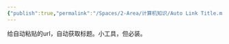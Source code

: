 ```yaml
---
{"publish":true,"permalink":"/Spaces/2-Area/计算机知识/Auto Link Title.md","title":"Auto Link Title","created":"2024-05-11","modified":"2025-07-10","published":"2025-07-13T17:00:22.687+08:00","tags":["obsidian插件"],"cssclasses":""}
---
```



给自动粘贴的url，自动获取标题。小工具，但必装。
